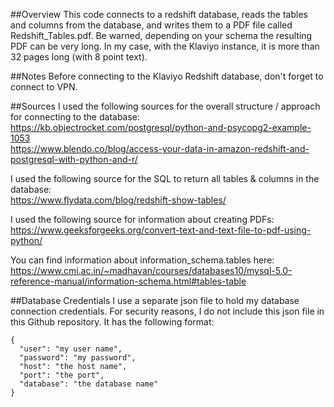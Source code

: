 ##Overview
This code connects to a redshift database, reads the tables and columns 
from the database, and writes them to a PDF file called Redshift_Tables.pdf.  Be warned, depending on your schema the resulting PDF can be very long.  In my case, with the Klaviyo instance, it is more than 32 pages long (with 8 point text).

##Notes
Before connecting to the Klaviyo Redshift database, don't forget to connect to VPN.

##Sources
I used the following sources for the overall structure / approach for connecting to the database: \
https://kb.objectrocket.com/postgresql/python-and-psycopg2-example-1053 \
https://www.blendo.co/blog/access-your-data-in-amazon-redshift-and-postgresql-with-python-and-r/

I used the following source for the SQL to return all tables & columns in the database: \
https://www.flydata.com/blog/redshift-show-tables/

I used the following source for information about creating PDFs: \
https://www.geeksforgeeks.org/convert-text-and-text-file-to-pdf-using-python/

You can find information about information_schema.tables here: \
https://www.cmi.ac.in/~madhavan/courses/databases10/mysql-5.0-reference-manual/information-schema.html#tables-table

##Database Credentials
I use a separate json file to hold my database connection credentials.  For security reasons, I do not include this json file in this Github repository.  It has the following format:
```
{
  "user": "my user name",
  "password": "my password",
  "host": "the host name",
  "port": "the port",
  "database": "the database name"
}